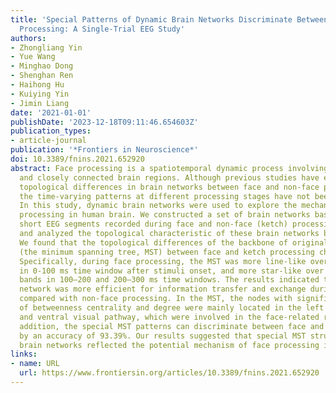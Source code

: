 ```yaml
---
title: 'Special Patterns of Dynamic Brain Networks Discriminate Between Face and Non-face
  Processing: A Single-Trial EEG Study'
authors:
- Zhongliang Yin
- Yue Wang
- Minghao Dong
- Shenghan Ren
- Haihong Hu
- Kuiying Yin
- Jimin Liang
date: '2021-01-01'
publishDate: '2023-12-18T09:11:46.654603Z'
publication_types:
- article-journal
publication: '*Frontiers in Neuroscience*'
doi: 10.3389/fnins.2021.652920
abstract: Face processing is a spatiotemporal dynamic process involving widely distributed
  and closely connected brain regions. Although previous studies have examined the
  topological differences in brain networks between face and non-face processing,
  the time-varying patterns at different processing stages have not been fully characterized.
  In this study, dynamic brain networks were used to explore the mechanism of face
  processing in human brain. We constructed a set of brain networks based on consecutive
  short EEG segments recorded during face and non-face (ketch) processing respectively,
  and analyzed the topological characteristic of these brain networks by graph theory.
  We found that the topological differences of the backbone of original brain networks
  (the minimum spanning tree, MST) between face and ketch processing changed dynamically.
  Specifically, during face processing, the MST was more line-like over alpha band
  in 0-100 ms time window after stimuli onset, and more star-like over theta and alpha
  bands in 100–200 and 200–300 ms time windows. The results indicated that the brain
  network was more efficient for information transfer and exchange during face processing
  compared with non-face processing. In the MST, the nodes with significant differences
  of betweenness centrality and degree were mainly located in the left frontal area
  and ventral visual pathway, which were involved in the face-related regions. In
  addition, the special MST patterns can discriminate between face and ketch processing
  by an accuracy of 93.39%. Our results suggested that special MST structures of dynamic
  brain networks reflected the potential mechanism of face processing in human brain.
links:
- name: URL
  url: https://www.frontiersin.org/articles/10.3389/fnins.2021.652920
---
```

